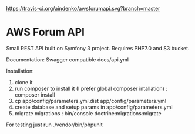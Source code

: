 https://travis-ci.org/aindenko/awsforumapi.svg?branch=master

AWS Forum API
========================

Small REST API built on Symfony 3 project.
Requires PHP7.0 and S3 bucket.

Documentation: Swagger compatible docs/api.yml

Installation:

1. clone it
2. run composer to install it (I prefer global composer intallation) : composer install
3. cp app/config/parameters.yml.dist app/config/parameters.yml
3. create database and setup params in app/config/parameters.yml
3. migrate migrations : bin/console doctrine:migrations:migrate 
    
For testing just run ./vendor/bin/phpunit
